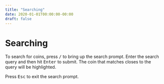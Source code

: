 ```yaml
---
title: "Searching"
date: 2020-01-01T00:00:00-00:00
draft: false
---
```

# Searching

To search for coins, press <kbd>/</kbd> to bring up the search prompt. Enter the search query and then hit <kbd>Enter</kbd> to submit. The coin that matches closes to the query will be highlighted.

Press <kbd>Esc</kbd> to exit the search prompt.
